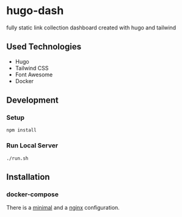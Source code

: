 # hugo-dash
fully static link collection dashboard created with hugo and tailwind

## Used Technologies

- Hugo
- Tailwind CSS
- Font Awesome
- Docker

## Development

### Setup

```shell
npm install
```

### Run Local Server

```shell
./run.sh
```

## Installation

### docker-compose

There is a [minimal](/docker-compose/minimal/docker-compose.yaml) and a [nginx](/docker-compose/nginx/docker-compose.yaml) configuration.